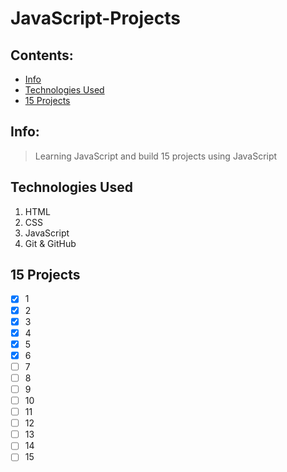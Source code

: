 # JavaScript-Projects

## Contents: 
* [Info](#Info)<br>
* [Technologies Used](#Technologies-Used)<br>
* [15 Projects](#15-Projects)<br>

## Info:
> Learning JavaScript and build 15 projects using JavaScript

## Technologies Used
1. HTML
2. CSS
3. JavaScript
4. Git & GitHub

## 15 Projects
- [x] 1
- [x] 2
- [x] 3
- [x] 4
- [x] 5
- [x] 6
- [ ] 7
- [ ] 8
- [ ] 9
- [ ] 10
- [ ] 11
- [ ] 12
- [ ] 13
- [ ] 14
- [ ] 15
